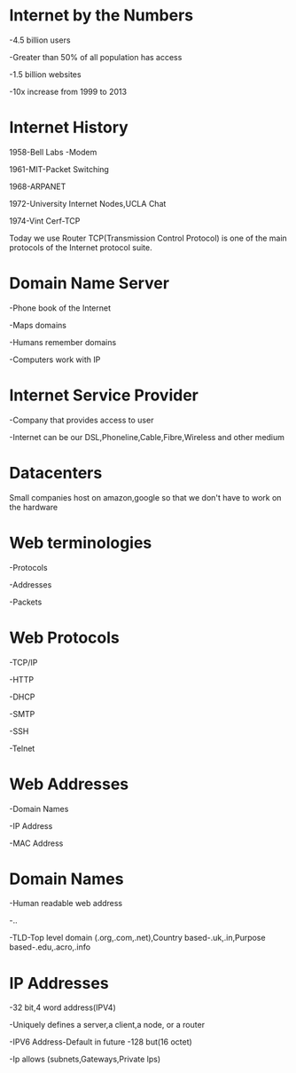 # Internet by the Numbers
-4.5 billion users

-Greater than 50% of all population has access

-1.5 billion websites

-10x increase from 1999 to 2013

# Internet History

1958-Bell Labs -Modem

1961-MIT-Packet Switching

1968-ARPANET

1972-University Internet Nodes,UCLA Chat

1974-Vint Cerf-TCP

Today we use Router TCP(Transmission Control Protocol) is one of the main protocols of the Internet protocol suite.

# Domain Name Server
-Phone book of the Internet

-Maps domains

-Humans remember domains

-Computers work with IP

# Internet Service Provider
-Company that provides access to user

-Internet can be our DSL,Phoneline,Cable,Fibre,Wireless and other medium

# Datacenters

Small companies host on amazon,google so that we don't have to work on the hardware

# Web terminologies

-Protocols

-Addresses

-Packets

# Web Protocols

-TCP/IP

-HTTP

-DHCP

-SMTP

-SSH

-Telnet

# Web Addresses

-Domain Names

-IP Address

-MAC Address

# Domain Names

-Human readable web address

-<subdomain>.<domain>.<TLD>

-TLD-Top level domain (.org,.com,.net),Country based-.uk,.in,Purpose based-.edu,.acro,.info

# IP Addresses

-32 bit,4 word address(IPV4)

-Uniquely defines a server,a client,a node, or a router

-IPV6 Address-Default in future -128 but(16 octet)

-Ip allows (subnets,Gateways,Private lps)

